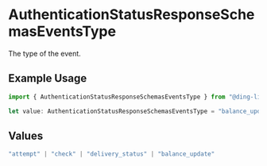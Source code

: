 # AuthenticationStatusResponseSchemasEventsType

The type of the event.

## Example Usage

```typescript
import { AuthenticationStatusResponseSchemasEventsType } from "@ding-live/ding/models/components";

let value: AuthenticationStatusResponseSchemasEventsType = "balance_update";
```

## Values

```typescript
"attempt" | "check" | "delivery_status" | "balance_update"
```
